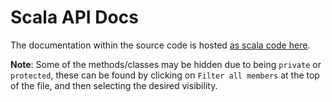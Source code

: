 # Scala API Docs

The documentation within the source code is hosted <a href="../_static/com/raphtory/index.html">as scala code here</a>. 

**Note**: Some of the methods/classes may be hidden due to being `private` or `protected`, these can be found by clicking on  `Filter all members` at the top of the file, and then selecting the desired visibility. 
